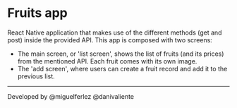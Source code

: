 # Fruits app
React Native application that makes use of the different methods (get and post) inside the provided API. This app is composed with two screens: 
- The main screen, or 'list screen', shows the list of fruits (and its prices) from the mentioned API. Each fruit comes with its own image.
- The 'add screen', where users can create a fruit record and add it to the previous list. 
***
Developed by @miguelferlez @danivaliente
